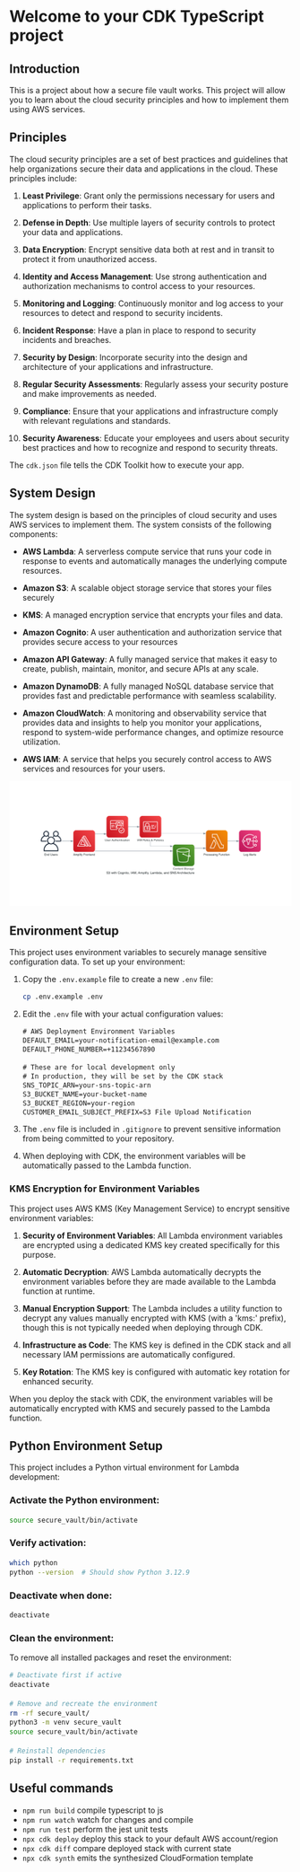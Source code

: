 # Welcome to your CDK TypeScript project

## Introduction

This is a project about how a secure file vault works. This project will allow you to learn about the cloud security principles and how to implement them using AWS services.

## Principles

The cloud security principles are a set of best practices and guidelines that help organizations secure their data and applications in the cloud. These principles include:

1. **Least Privilege**: Grant only the permissions necessary for users and applications to perform their tasks.

2. **Defense in Depth**: Use multiple layers of security controls to protect your data and applications.

3. **Data Encryption**: Encrypt sensitive data both at rest and in transit to protect it from unauthorized access.

4. **Identity and Access Management**: Use strong authentication and authorization mechanisms to control access to your resources.

5. **Monitoring and Logging**: Continuously monitor and log access to your resources to detect and respond to security incidents.

6. **Incident Response**: Have a plan in place to respond to security incidents and breaches.

7. **Security by Design**: Incorporate security into the design and architecture of your applications and infrastructure.

8. **Regular Security Assessments**: Regularly assess your security posture and make improvements as needed.

9. **Compliance**: Ensure that your applications and infrastructure comply with relevant regulations and standards.

10. **Security Awareness**: Educate your employees and users about security best practices and how to recognize and respond to security threats.

The `cdk.json` file tells the CDK Toolkit how to execute your app.

## System Design

The system design is based on the principles of cloud security and uses AWS services to implement them. The system consists of the following components:

- **AWS Lambda**: A serverless compute service that runs your code in response to events and automatically manages the underlying compute resources.

- **Amazon S3**: A scalable object storage service that stores your files securely

- **KMS**: A managed encryption service that encrypts your files and data.
- **Amazon Cognito**: A user authentication and authorization service that provides secure access to your resources

- **Amazon API Gateway**: A fully managed service that makes it easy to create, publish, maintain, monitor, and secure APIs at any scale.

- **Amazon DynamoDB**: A fully managed NoSQL database service that provides fast and predictable performance with seamless scalability.

- **Amazon CloudWatch**: A monitoring and observability service that provides data and insights to help you monitor your applications, respond to system-wide performance changes, and optimize resource utilization.

- **AWS IAM**: A service that helps you securely control access to AWS services and resources for your users.

![Secure File Vault Architecture](./IMAGES/ai_secure_architecture.png)

## Environment Setup

This project uses environment variables to securely manage sensitive configuration data. To set up your environment:

1. Copy the `.env.example` file to create a new `.env` file:
   ```bash
   cp .env.example .env
   ```

2. Edit the `.env` file with your actual configuration values:
   ```
   # AWS Deployment Environment Variables
   DEFAULT_EMAIL=your-notification-email@example.com
   DEFAULT_PHONE_NUMBER=+11234567890

   # These are for local development only
   # In production, they will be set by the CDK stack
   SNS_TOPIC_ARN=your-sns-topic-arn
   S3_BUCKET_NAME=your-bucket-name
   S3_BUCKET_REGION=your-region
   CUSTOMER_EMAIL_SUBJECT_PREFIX=S3 File Upload Notification
   ```

3. The `.env` file is included in `.gitignore` to prevent sensitive information from being committed to your repository.

4. When deploying with CDK, the environment variables will be automatically passed to the Lambda function.

### KMS Encryption for Environment Variables

This project uses AWS KMS (Key Management Service) to encrypt sensitive environment variables:

1. **Security of Environment Variables**: All Lambda environment variables are encrypted using a dedicated KMS key created specifically for this purpose.

2. **Automatic Decryption**: AWS Lambda automatically decrypts the environment variables before they are made available to the Lambda function at runtime.

3. **Manual Encryption Support**: The Lambda includes a utility function to decrypt any values manually encrypted with KMS (with a 'kms:' prefix), though this is not typically needed when deploying through CDK.

4. **Infrastructure as Code**: The KMS key is defined in the CDK stack and all necessary IAM permissions are automatically configured.

5. **Key Rotation**: The KMS key is configured with automatic key rotation for enhanced security.

When you deploy the stack with CDK, the environment variables will be automatically encrypted with KMS and securely passed to the Lambda function.

## Python Environment Setup

This project includes a Python virtual environment for Lambda development:

### Activate the Python environment:
```bash
source secure_vault/bin/activate
```

### Verify activation:
```bash
which python
python --version  # Should show Python 3.12.9
```

### Deactivate when done:
```bash
deactivate
```

### Clean the environment:
To remove all installed packages and reset the environment:
```bash
# Deactivate first if active
deactivate

# Remove and recreate the environment
rm -rf secure_vault/
python3 -m venv secure_vault
source secure_vault/bin/activate

# Reinstall dependencies
pip install -r requirements.txt
```

## Useful commands

- `npm run build` compile typescript to js
- `npm run watch` watch for changes and compile
- `npm run test` perform the jest unit tests
- `npx cdk deploy` deploy this stack to your default AWS account/region
- `npx cdk diff` compare deployed stack with current state
- `npx cdk synth` emits the synthesized CloudFormation template
